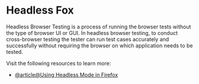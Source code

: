 # Headless Fox

Headless Browser Testing is a process of running the browser tests without the type of browser UI or GUI. In headless browser testing, to conduct cross-browser testing the tester can run test cases accurately and successfully without requiring the browser on which application needs to be tested.

Visit the following resources to learn more:

- [@article@Using Headless Mode in Firefox](https://hacks.mozilla.org/2017/12/using-headless-mode-in-firefox/)
